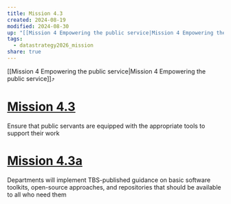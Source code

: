 ```yaml
---
title: Mission 4.3
created: 2024-08-19
modified: 2024-08-30
up: "[[Mission 4 Empowering the public service|Mission 4 Empowering the public service]]"
tags:
  - datastrategy2026_mission
share: true
---
```

[[Mission 4 Empowering the public service|Mission 4 Empowering the public service]]⤴️
# [Mission 4.3](Mission%204.3.md)
Ensure that public servants are equipped with the appropriate tools to support their work
# [Mission 4.3a](Mission%204.3a.md)

Departments will implement TBS-published guidance on basic software toolkits, open-source approaches, and repositories that should be available to all who need them



